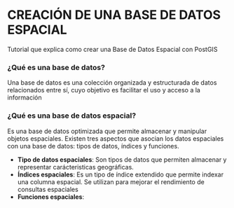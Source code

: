 # CREACIÓN DE UNA BASE DE DATOS ESPACIAL
<p>Tutorial que explica como crear una Base de Datos Espacial con PostGIS</p>

### ¿Qué es una base de datos?
<p> Una base de datos es una colección organizada y estructurada de datos relacionados entre sí, cuyo objetivo es facilitar el uso y acceso a la información</p>

### ¿Qué es una base de datos espacial?
<p>Es una base de datos optimizada que permite almacenar y manipular objetos espaciales. Existen tres aspectos que asocian los datos espaciales con una base de datos: tipos de datos, índices y funciones.</p>

* **Tipo de datos espaciales**: Son tipos de datos que permiten almacenar y representar carácteristicas geográficas.
* **Índices espaciales**: Es un tipo de índice extendido que permite indexar una columna espacial. Se utilizan para mejorar el rendimiento de consultas espaciales
* **Funciones espaciales**: 
